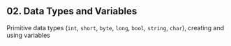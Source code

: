 ## 02. Data Types and Variables

Primitive data types (`int`, `short`, `byte`, `long`, `bool`, `string`, `char`), creating and using variables